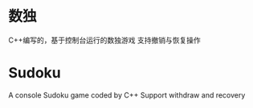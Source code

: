 # 数独
C++编写的，基于控制台运行的数独游戏
支持撤销与恢复操作

# Sudoku
A console Sudoku game coded by C++
Support withdraw and recovery
